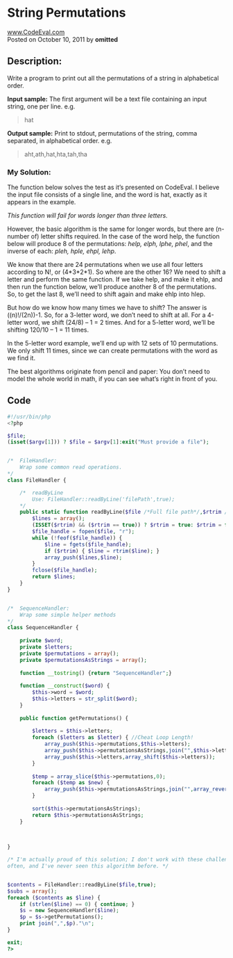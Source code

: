 
# String Permutations <br />
www.CodeEval.com <br />
Posted on October 10, 2011 by **omitted**

## Description: 

Write a program to print out all the permutations of a string in alphabetical order.

**Input sample:** The first argument will be a text file containing an input string, one per line. e.g.

> hat

**Output sample:** Print to stdout, permutations of the string, comma separated, in alphabetical order. e.g.

> aht,ath,hat,hta,tah,tha

### My Solution:

The function below solves the test as it’s presented on CodeEval. I believe the input file consists of a single line, and the word is hat, exactly as it appears in the example. 

*This function will fail for words longer than three letters.* 

However, the basic algorithm is the same for longer words, but there are (n-number of) letter shifts required. In the case of the word help, the function below will produce 8 of the permutations: *help, elph, lphe, phel*, and the inverse of each: *pleh, hple, ehpl, lehp*.

We know that there are 24 permutations when we use all four letters according to N!, or (4\*3\*2\*1). So where are the other 16? We need to shift a letter and perform the same function. If we take help, and make it ehlp, and then run the function below, we’ll produce another 8 of the permutations. So, to get the last 8, we’ll need to shift again and make ehlp into hlep.

But how do we know how many times we have to shift? The answer is ((n)!/(2n))-1. So, for a 3-letter word, we don’t need to shift at all. For a 4-letter word, we shift (24/8) – 1 = 2 times. And for a 5-letter word, we’ll be shifting 120/10 – 1 = 11 times.

In the 5-letter word example, we’ll end up with 12 sets of 10 permutations. We only shift 11 times, since we can create permutations with the word as we find it.

The best algorithms originate from pencil and paper: You don’t need to model the whole world in math, if you can see what’s right in front of you.

## Code

```php
#!/usr/bin/php
<?php

$file;
(isset($argv[1])) ? $file = $argv[1]:exit("Must provide a file");


/*  FileHandler:
    Wrap some common read operations.
*/
class FileHandler { 

    /*  readByLine
        Use: FileHandler::readByLine('filePath',true);
    */
    public static function readByLine($file /*Full file path*/,$rtrim /*Boolean*/) { // Return an array of lines
        $lines = array();
        (ISSET($rtrim) && ($rtrim == true)) ? $rtrim = true: $rtrim = false;
        $file_handle = fopen($file, "r");
        while (!feof($file_handle)) {
            $line = fgets($file_handle);
            if ($rtrim) { $line = rtrim($line); }
            array_push($lines,$line);
        }
        fclose($file_handle);
        return $lines;
    }
}


/*  SequenceHandler:
    Wrap some simple helper methods
*/
class SequenceHandler {
    
    private $word;
    private $letters;
    private $permutations = array();
    private $permutationsAsStrings = array();
    
    function __tostring() {return "SequenceHandler";}
    
    function __construct($word) {
        $this->word = $word;
        $this->letters = str_split($word);
    }
    
    public function getPermutations() {
        
        $letters = $this->letters;
        foreach ($letters as $letter) { //Cheat Loop Length!
            array_push($this->permutations,$this->letters);
            array_push($this->permutationsAsStrings,join("",$this->letters));
            array_push($this->letters,array_shift($this->letters));
        }
        
        $temp = array_slice($this->permutations,0);
        foreach ($temp as $new) {
            array_push($this->permutationsAsStrings,join("",array_reverse($new)));
        }
        
        sort($this->permutationsAsStrings);
        return $this->permutationsAsStrings;
    }

    
    
}

/* I'm actually proud of this solution; I don't work with these challenges
often, and I've never seen this algorithm before. */


$contents = FileHandler::readByLine($file,true);
$subs = array();
foreach ($contents as $line) {
    if (strlen($line) == 0) { continue; }
    $s = new SequenceHandler($line);
    $p = $s->getPermutations();
    print join(",",$p)."\n";
}

exit;
?>
```
